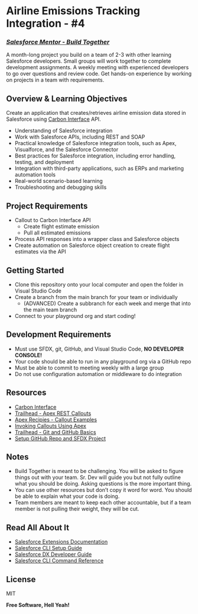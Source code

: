 # Airline Emissions Tracking Integration - #4
### _[Salesforce Mentor - Build Together](https://courses.salesforcementor.com/p/build-together/)_

A month-long project you build on a team of 2-3 with other learning Salesforce developers. Small groups will work together to complete development assignments. A weekly meeting with experienced developers to go over questions and review code. Get hands-on experience by working on projects in a team with requirements.

## Overview & Learning Objectives
Create an application that creates/retrieves airline emission data stored in Salesforce using [Carbon Interface](https://docs.carboninterface.com/#/) API.
- Understanding of Salesforce integration
- Work with Salesforce APIs, including REST and SOAP
- Practical knowledge of Salesforce integration tools, such as Apex, Visualforce, and the Salesforce Connector
- Best practices for Salesforce integration, including error handling, testing, and deployment
- Integration with third-party applications, such as ERPs and marketing automation tools
- Real-world scenario-based learning
- Troubleshooting and debugging skills

## Project Requirements  
- Callout to Carbon Interface API
  - Create flight estimate emission
  - Pull all estimated  emissions
- Process API responses into a wrapper class and Salesforce objects
- Create automation on Salesforce object creation to create flight estimates via the API

## Getting Started
- Clone this repository onto your local computer and open the folder in Visual Studio Code
- Create a branch from the main branch for your team or individually
  - (ADVANCED) Create a subbranch for each week and merge that into the main team branch
- Connect to your playground org and start coding!

## Development Requirements
- Must use SFDX, git, GitHub, and Visual Studio Code, **NO DEVELOPER CONSOLE!**
- Your code should be able to run in any playground org via a GitHub repo
- Must be able to commit to meeting weekly with a large group
- Do not use configuration automation or middleware to do integration

## Resources
- [Carbon Interface](https://docs.carboninterface.com/#/?id=introduction)
- [Trailhead - Apex REST Callouts](https://trailhead.salesforce.com/content/learn/modules/apex_integration_services/apex_integration_rest_callouts)
- [Apex Recipies - Callout Examples](https://github.com/trailheadapps/apex-recipes/tree/main)
- [Invoking Callouts Using Apex](https://developer.salesforce.com/docs/atlas.en-us.apexcode.meta/apexcode/apex_callouts.htm)
-  [Trailhead - Git and GitHub Basics](https://trailhead.salesforce.com/content/learn/modules/git-and-git-hub-basics)
- [Setup GitHub Repo and SFDX Project](https://youtu.be/SHGf_9NN4Sg)

## Notes
- Build Together is meant to be challenging. You will be asked to figure things out with your team. Sr. Dev will guide you but not fully outline what you should be doing. Asking questions is the more important thing.
- You can use other resources but don’t copy it word for word. You should be able to explain what your code is doing.
- Team members are meant to keep each other accountable, but if a team member is not pulling their weight, they will be cut.

## Read All About It

- [Salesforce Extensions Documentation](https://developer.salesforce.com/tools/vscode/)
- [Salesforce CLI Setup Guide](https://developer.salesforce.com/docs/atlas.en-us.sfdx_setup.meta/sfdx_setup/sfdx_setup_intro.htm)
- [Salesforce DX Developer Guide](https://developer.salesforce.com/docs/atlas.en-us.sfdx_dev.meta/sfdx_dev/sfdx_dev_intro.htm)
- [Salesforce CLI Command Reference](https://developer.salesforce.com/docs/atlas.en-us.sfdx_cli_reference.meta/sfdx_cli_reference/cli_reference.htm)

## License

MIT

**Free Software, Hell Yeah!**